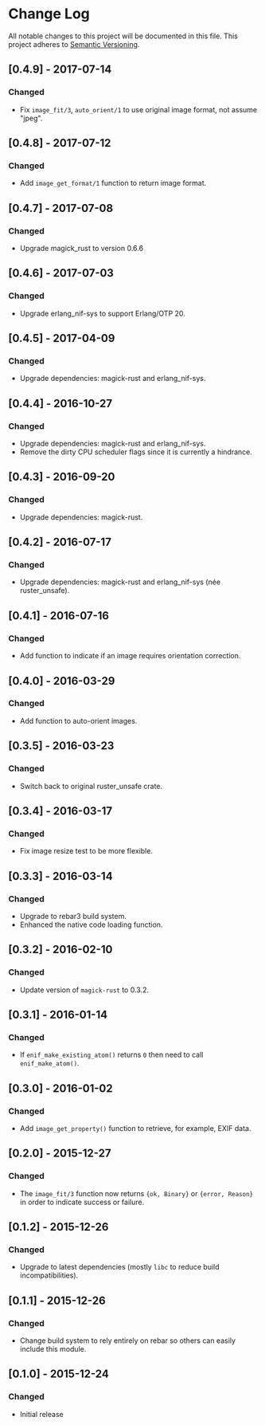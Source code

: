 # Change Log

All notable changes to this project will be documented in this file.
This project adheres to [Semantic Versioning](http://semver.org/).

## [0.4.9] - 2017-07-14
### Changed
- Fix `image_fit/3`, `auto_orient/1` to use original image format, not assume "jpeg".

## [0.4.8] - 2017-07-12
### Changed
- Add `image_get_format/1` function to return image format.

## [0.4.7] - 2017-07-08
### Changed
- Upgrade magick_rust to version 0.6.6

## [0.4.6] - 2017-07-03
### Changed
- Upgrade erlang_nif-sys to support Erlang/OTP 20.

## [0.4.5] - 2017-04-09
### Changed
- Upgrade dependencies: magick-rust and erlang_nif-sys.

## [0.4.4] - 2016-10-27
### Changed
- Upgrade dependencies: magick-rust and erlang_nif-sys.
- Remove the dirty CPU scheduler flags since it is currently a hindrance.

## [0.4.3] - 2016-09-20
### Changed
- Upgrade dependencies: magick-rust.

## [0.4.2] - 2016-07-17
### Changed
- Upgrade dependencies: magick-rust and erlang_nif-sys (née ruster_unsafe).

## [0.4.1] - 2016-07-16
### Changed
- Add function to indicate if an image requires orientation correction.

## [0.4.0] - 2016-03-29
### Changed
- Add function to auto-orient images.

## [0.3.5] - 2016-03-23
### Changed
- Switch back to original ruster_unsafe crate.

## [0.3.4] - 2016-03-17
### Changed
- Fix image resize test to be more flexible.

## [0.3.3] - 2016-03-14
### Changed
- Upgrade to rebar3 build system.
- Enhanced the native code loading function.

## [0.3.2] - 2016-02-10
### Changed
- Update version of `magick-rust` to 0.3.2.

## [0.3.1] - 2016-01-14
### Changed
- If `enif_make_existing_atom()` returns `0` then need to call `enif_make_atom()`.

## [0.3.0] - 2016-01-02
### Changed
- Add `image_get_property()` function to retrieve, for example, EXIF data.

## [0.2.0] - 2015-12-27
### Changed
- The `image_fit/3` function now returns `{ok, Binary}` or `{error, Reason}` in order
  to indicate success or failure.

## [0.1.2] - 2015-12-26
### Changed
- Upgrade to latest dependencies (mostly `libc` to reduce build incompatibilities).

## [0.1.1] - 2015-12-26
### Changed
- Change build system to rely entirely on rebar so others can easily include this module.

## [0.1.0] - 2015-12-24
### Changed
- Initial release
